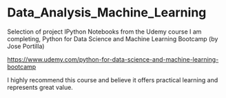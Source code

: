 # Data_Analysis_Machine_Learning

Selection of project IPython Notebooks from the Udemy course I am completing, Python for Data Science and Machine Learning Bootcamp (by Jose Portilla)

https://www.udemy.com/python-for-data-science-and-machine-learning-bootcamp

I highly recommend this course and believe it offers practical learning and represents great value.
